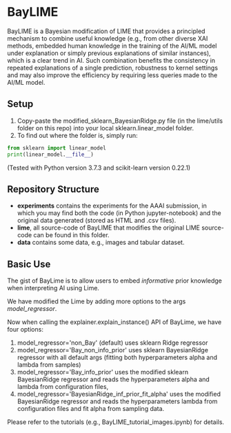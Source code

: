 # BayLIME

BayLIME is a Bayesian modification of LIME that provides a principled mechanism to combine useful knowledge (e.g., from other diverse XAI methods, embedded human knowledge in the training of the AI/ML model under explanation or simply previous explanations of similar instances), which is a clear trend in AI. Such combination benefits the consistency in repeated explanations of a single prediction, robustness to kernel settings and may also improve the efficiency by requiring less queries made to the AI/ML model.

## Setup
1. Copy-paste the modified_sklearn_BayesianRidge.py file (in the lime/utils folder on this repo) into your local sklearn.linear_model folder.
2. To find out where the folder is, simply run:
```python
from sklearn import linear_model
print(linear_model.__file__)
```
(Tested with Python version 3.7.3 and scikit-learn version 0.22.1)

## Repository Structure

* **experiments** contains the experiments for the AAAI submission, in which you may find both the code (in Python jupyter-notebook) and the original data generated (stored as HTML and .csv files).
* **lime**, all source-code of BayLIME that modifies the original LIME source-code can be found in this folder.
* **data** contains some data, e.g., images and tabular dataset.

## Basic Use

The gist of BayLime is to allow users to embed *informative* prior knowledge when interpreting AI using Lime.

We have modified the Lime by adding more options to the args *model_regressor*.

Now when calling the explainer.explain_instance() API of BayLime, we have four options:
1. model_regressor='non_Bay' (default) uses sklearn Ridge regressor
2. model_regressor='Bay_non_info_prior' uses sklearn BayesianRidge regressor with all default args (fitting both hyperparameters alpha and lambda from samples)
3. model_regressor='Bay_info_prior' uses the modified sklearn BayesianRidge regressor and reads the hyperparameters alpha and lambda from configuration files, 
4. model_regressor='BayesianRidge_inf_prior_fit_alpha' uses the modified BayesianRidge regressor and reads the hyperparameters lambda from configuration files and fit alpha from sampling data.

Please refer to the tutorials (e.g., BayLIME_tutorial_images.ipynb)  for details.
